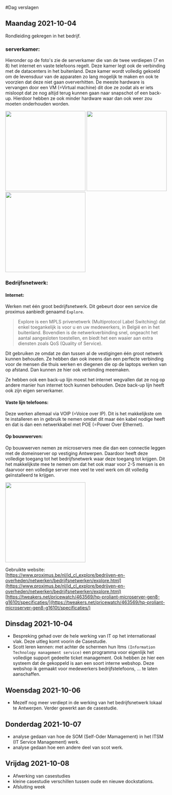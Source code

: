 #Dag verslagen
## Maandag 2021-10-04
Rondleiding gekregen in het bedrijf. 
### serverkamer:
Hieronder op de foto's zie de serverkamer die van de twee verdiepen (7 en 8) het internet en vaste telefoons regelt. Deze kamer legt ook de verbinding met de datacenters in het buitenland. Deze kamer wordt volledig gekoeld om de levensduur van de apparaten zo lang mogelijk te maken en ook te voorzien dat deze niet gaan oververhitten. 
De meeste hardware is vervangen door een VM (=Virtual machine) dit doe ze zodat als er iets misloopt dat ze nog altijd terug kunnen gaan naar snapschot of een back-up. Hierdoor hebben ze ook minder hardware waar dan ook weer zou moeten onderhouden worden. 

<img src="https://user-images.githubusercontent.com/77328028/135809640-dd69f3e3-c89e-4baf-aff4-64e69f9a1fc6.jpg" width="250" />  <img src="https://user-images.githubusercontent.com/77328028/135809646-9234d508-d2b7-4cf9-ade3-aa3547f37553.jpg" width="250" />  <img src="https://user-images.githubusercontent.com/77328028/135809651-0f521306-17f1-448d-8917-32bed23ee00e.jpg" width="250" />

### Bedrijfsnetwerk:  
#### Internet:
Werken met één groot bedrijfsnetwerk. Dit gebeurt door een service die proximus aanbiedt genaamd `Explore`.  
> Explore is een MPLS privenetwerk (Multiprotocol Label Switching) dat enkel toegankelijk is voor u en uw medewerkers, in België en in het buitenland. Bovendien is de netwerkverbinding snel, ongeacht het aantal aangesloten toestellen, en biedt het een waaier aan extra diensten zoals QoS (Quality of Service).  

Dit gebruiken ze omdat ze dan tussen al de vestigingen één groot netwerk kunnen behouden. Ze hebben dan ook ineens dan een perfecte verbinding voor de mensen die thuis werken en diegenen die op de laptops werken van op afstand. Dan kunnen ze hier ook verbinding meemaken. 

Ze hebben ook een back-up lijn moest het internet wegvallen dat ze nog op andere manier hun internet toch kunnen behouden. Deze back-up lijn heeft ook zijn eigen serverkamer.

#### Vaste lijn telefoons:
Deze werken allemaal via VOIP (=Voice over IP). Dit is het makkelijkste om te installeren en in gebruik te nemen omdat dit maar één kabel nodige heeft en dat is dan een netwerkkabel met POE (=Power Over Ethernet).

#### Op bouwwerven:
Op bouwwerven nemen ze microservers mee die dan een connectie leggen met de domeinserver op vestiging Antwerpen. Daardoor heeft deze volledige toegang tot het bedrijfsnetwerk waar deze toegang tot krijgen. Dit het makkelijkste mee te nemen om dat het ook maar voor 2-5 mensen is en daarvoor een volledige server mee veel te veel werk om dit volledig geïnstalleerd te krijgen.

<img src="https://tweakers.net/i/Xb2mifnLyeMoRh4bZMb1tZxdl9I=/i/2000899002.png" width="250" />

Gebruikte website: \
[https://www.proximus.be/nl/id_cl_explore/bedrijven-en-overheden/netwerken/bedrijfsnetwerken/explore.html](https://www.proximus.be/nl/id_cl_explore/bedrijven-en-overheden/netwerken/bedrijfsnetwerken/explore.html) \
[https://tweakers.net/pricewatch/463569/hp-proliant-microserver-gen8-g1610t/specificaties/](https://tweakers.net/pricewatch/463569/hp-proliant-microserver-gen8-g1610t/specificaties/) 

## Dinsdag 2021-10-04
- Bespreking gehad over de hele werking van IT op het internationaal vlak. Deze uitleg komt voorin de Casestudie.
- Scott leren kennen: met achter de schermen hun Itms `(Information Technology management service)` een programma voor eigenlijk het volledige support gedeelte ticket management. Ook hebben ze hier een systeem dat de gekoppeld is aan een soort interne webshop. Deze webshop ik gemaakt voor medewerkers bedrijfstelefoons, ... te laten aanschaffen. 

## Woensdag 2021-10-06
- Mezelf nog meer verdiept in de werking van het bedrijfsnetwerk lokaal te Antwerpen. Verder gewerkt aan de casestudie. 

## Donderdag 2021-10-07
- analyse gedaan van hoe de SOM (Self-Oder Mamagement) in het ITSM (IT Service Management) werk.
- analyse gedaan hoe een andere deel van scot werk.

## Vrijdag 2021-10-08
- Afwerking van casestudies
- kleine casestudie verschillen tussen oude en nieuwe dockstations.
- Afsluiting week
